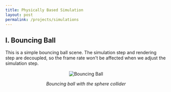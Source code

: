 ```yaml
---
title: Physically Based Simulation
layout: post
permalink: /projects/simulations
---
```


## I. Bouncing Ball
This is a simple bouncing ball scene. The simulation step and rendering step are decoupled, 
so the frame rate won't be affected when we adjust the simulation step.
<div style="text-align: center; margin-top: 1rem; margin-bottom: 2rem;">
    <img src="{{ '/assets/images/projects/simulations/BouncingBall.gif' | relative_url }}" alt="Bouncing Ball">
    <p style="text-align: center; font-style: italic;">Bouncing ball with the sphere collider</p>
</div>

